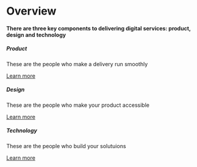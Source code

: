 <h1 class='text-center'>Overview</h1>
<h4 class='text-center'>There are three key components to delivering digital services: product, design and technology</h4>
<div class="container">
  <div class="row">
    <div class="col-sm">
      <div class="card-body card-border">
	      <h5 class="card-title">Product</h5>
	      <p class="card-text">These are the people who make a delivery run smoothly</p>
	      <a href="#" class="btn btn-success">Learn more</a>
	    </div>
    </div>
    <div class="col-sm">
      <div class="card-body card-border">
	      <h5 class="card-title">Design</h5>
	      <p class="card-text">These are the people who make your product accessible</p>
	      <a href="#" class="btn btn-success">Learn more</a>
	    </div>
    </div>
    <div class="col-sm">
      <div class="card-body card-border">
	      <h5 class="card-title">Technology</h5>
	      <p class="card-text">These are the people who build your solutuions</p>
	      <a href="#" class="btn btn-success">Learn more</a>
	    </div>
    </div>
  </div>
</div>
